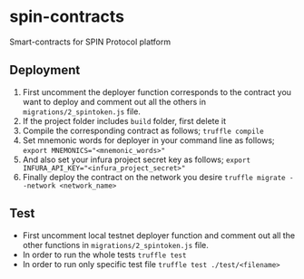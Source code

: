 # spin-contracts
Smart-contracts for SPIN Protocol platform


## Deployment
1. First uncomment the deployer function corresponds to the contract you want to deploy and comment out all the others in `migrations/2_spintoken.js` file.
2. If the project folder includes `build` folder, first delete it
3. Compile the corresponding contract as follows;
`truffle compile`
4. Set mnemonic words for deployer in your command line as follows;
`export MNEMONICS="<mnemonic_words>"`
5. And also set your infura project secret key as follows;
`export INFURA_API_KEY="<infura_project_secret>"`
6. Finally deploy the contract on the network you desire
`truffle migrate --network <network_name>`


## Test
* First uncomment local testnet deployer function and comment out all the other functions in `migrations/2_spintoken.js` file.
* In order to run the whole tests
`truffle test`
* In order to run only specific test file
`truffle test ./test/<filename>`
